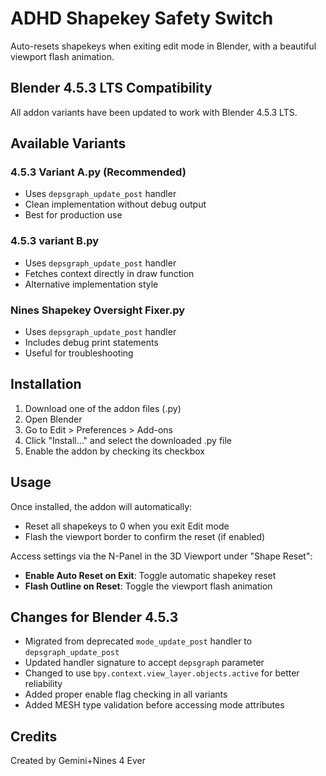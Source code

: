 # ADHD Shapekey Safety Switch

Auto-resets shapekeys when exiting edit mode in Blender, with a beautiful viewport flash animation.

## Blender 4.5.3 LTS Compatibility

All addon variants have been updated to work with Blender 4.5.3 LTS.

## Available Variants

### 4.5.3 Variant A.py (Recommended)
- Uses `depsgraph_update_post` handler
- Clean implementation without debug output
- Best for production use

### 4.5.3 variant B.py
- Uses `depsgraph_update_post` handler
- Fetches context directly in draw function
- Alternative implementation style

### Nines Shapekey Oversight Fixer.py
- Uses `depsgraph_update_post` handler
- Includes debug print statements
- Useful for troubleshooting

## Installation

1. Download one of the addon files (.py)
2. Open Blender
3. Go to Edit > Preferences > Add-ons
4. Click "Install..." and select the downloaded .py file
5. Enable the addon by checking its checkbox

## Usage

Once installed, the addon will automatically:
- Reset all shapekeys to 0 when you exit Edit mode
- Flash the viewport border to confirm the reset (if enabled)

Access settings via the N-Panel in the 3D Viewport under "Shape Reset":
- **Enable Auto Reset on Exit**: Toggle automatic shapekey reset
- **Flash Outline on Reset**: Toggle the viewport flash animation

## Changes for Blender 4.5.3

- Migrated from deprecated `mode_update_post` handler to `depsgraph_update_post`
- Updated handler signature to accept `depsgraph` parameter
- Changed to use `bpy.context.view_layer.objects.active` for better reliability
- Added proper enable flag checking in all variants
- Added MESH type validation before accessing mode attributes

## Credits

Created by Gemini+Nines 4 Ever
